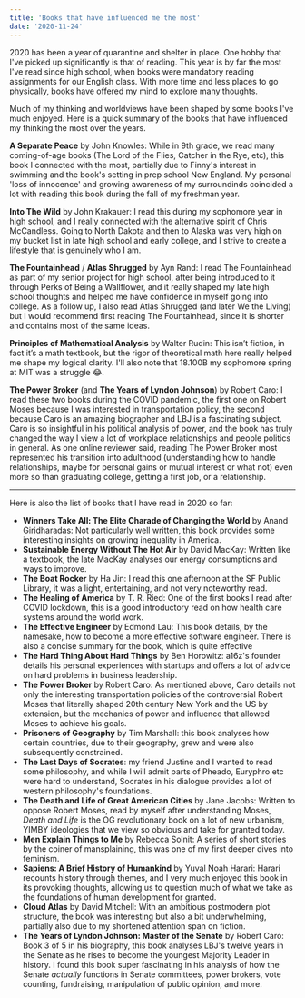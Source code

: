 ```yaml
---
title: 'Books that have influenced me the most'
date: '2020-11-24'
---
```


2020 has been a year of quarantine and shelter in place. One hobby that I've picked up significantly is that of reading. This year is by far the most I've read since high school, when books were mandatory reading assignments for our English class. With more time and less places to go physically, books have offered my mind to explore many thoughts.

Much of my thinking and worldviews have been shaped by some books I've much enjoyed. Here is a quick summary of the books that have influenced my thinking the most over the years.

**A Separate Peace** by John Knowles: While in 9th grade, we read many coming-of-age books (The Lord of the Flies, Catcher in the Rye, etc), this book I connected with the most, partially due to Finny's interest in swimming and the book's setting in prep school New England. My personal 'loss of innocence' and growing awareness of my surroundinds coincided a lot with reading this book during the fall of my freshman year.


**Into The Wild** by John Krakauer: I read this during my sophomore year in high school, and I really connected with the alternative spirit of Chris McCandless. Going to North Dakota and then to Alaska was very high on my bucket list in late high school and early college, and I strive to create a lifestyle that is genuinely who I am.

**The Fountainhead** / **Atlas Shrugged** by Ayn Rand: I read The Fountainhead as part of my senior project for high school, after being introduced to it through Perks of Being a Wallflower, and it really shaped my late high school thoughts and helped me have confidence in myself going into college. As a follow up, I also read Atlas Shrugged (and later We the Living) but I would recommend first reading The Fountainhead, since it is shorter and contains most of the same ideas.

**Principles of Mathematical Analysis** by Walter Rudin: This isn’t fiction, in fact it’s a math textbook, but the rigor of theoretical math here really helped me shape my logical clarity. I'll also note that 18.100B my sophomore spring at MIT was a struggle 😂.

**The Power Broker** (and **The Years of Lyndon Johnson**) by Robert Caro:  I read these two books during the COVID pandemic, the first one on Robert Moses because I was interested in transportation policy, the second because Caro is an amazing biographer and LBJ is a fascinating subject. Caro is so insightful in his political analysis of power, and the book has truly changed the way I view a lot of workplace relationships and people politics in general. As one online reviewer said, reading The Power Broker most represented his transition into adulthood (understanding how to handle relationships, maybe for personal gains or mutual interest or what not) even more so than graduating college, getting a first job, or a relationship.

---

Here is also the list of books that I have read in 2020 so far:

- **Winners Take All: The Elite Charade of Changing the World** by Anand Giridharadas: Not particularly well written, this book provides some interesting insights on growing inequality in America.
- **Sustainable Energy Without The Hot Air** by David MacKay: Written like a textbook, the late MacKay analyses our energy consumptions and ways to improve.
- **The Boat Rocker** by Ha Jin: I read this one afternoon at the SF Public Library, it was a light, entertaining, and not very noteworthy read.
- **The Healing of America** by T. R. Ried: One of the first books I read after COVID lockdown, this is a good introductory read on how health care systems around the world work.
- **The Effective Engineer** by Edmond Lau: This book details, by the namesake, how to become a more effective software engineer. There is also a concise summary for the book, which is quite effective
- **The Hard Thing About Hard Things** by Ben Horowitz: a16z's founder details his personal experiences with startups and offers a lot of advice on hard problems in business leadership.
- **The Power Broker** by Robert Caro: As mentioned above, Caro details not only the interesting transportation policies of the controversial Robert Moses that literally shaped 20th century New York and the US by extension, but the mechanics of power and influence that allowed Moses to achieve his goals.
- **Prisoners of Geography** by Tim Marshall: this book analyses how certain countries, due to their geography, grew and were also subsequently constrained.
- **The Last Days of Socrates**: my friend Justine and I wanted to read some philosophy, and while I will admit parts of Pheado, Euryphro etc were hard to understand, Socrates in his dialogue provides a lot of western philosophy's foundations.
- **The Death and Life of Great American Cities** by Jane Jacobs: Written to oppose Robert Moses, read by myself after understanding Moses, *Death and Life* is the OG revolutionary book on a lot of new urbanism, YIMBY ideologies that we view so obvious and take for granted today.
- **Men Explain Things to Me** by Rebecca Solnit: A series of short stories by the coiner of mansplaining, this was one of my first deeper dives into feminism.
- **Sapiens: A Brief History of Humankind** by Yuval Noah Harari: Harari recounts history through themes, and I very much enjoyed this book in its provoking thoughts, allowing us to question much of what we take as the foundations of human development for granted.
- **Cloud Atlas** by David Mitchell: With an ambitious postmodern plot structure, the book was interesting but also a bit underwhelming, partially also due to my shortened attention span on fiction.
- **The Years of Lyndon Johnson: Master of the Senate** by Robert Caro: Book 3 of 5 in his biography, this book analyses LBJ's twelve years in the Senate as he rises to become the youngest Majority Leader in history. I found this book super fascinating in his analysis of how the Senate *actually* functions in Senate committees, power brokers, vote counting, fundraising, manipulation of public opinion, and more.
